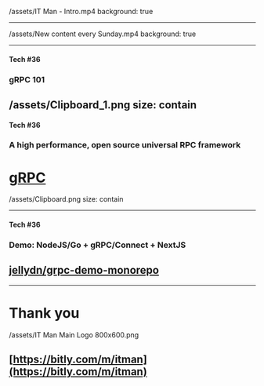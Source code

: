 
/assets/IT Man - Intro.mp4
background: true

---

/assets/New content every Sunday.mp4
background: true

---

#### Tech #36
### gRPC 101

/assets/Clipboard_1.png
size: contain
---

#### Tech #36
### A high performance, open source universal RPC framework
# [gRPC](https://grpc.io/)
/assets/Clipboard.png
size: contain

---
#### Tech #36
### Demo: NodeJS/Go + gRPC/Connect + NextJS
## [jellydn/grpc-demo-monorepo](https://github.com/jellydn/grpc-demo-monorepo)

---

# Thank you
/assets/IT Man Main Logo 800x600.png
## [https://bitly.com/m/itman](https://bitly.com/m/itman)